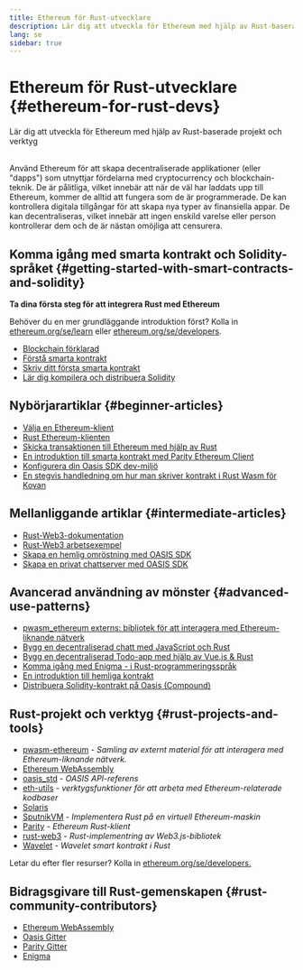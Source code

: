 ```yaml
---
title: Ethereum för Rust-utvecklare
description: Lär dig att utveckla för Ethereum med hjälp av Rust-baserade projekt och verktyg
lang: se
sidebar: true
---
```


# Ethereum för Rust-utvecklare {#ethereum-for-rust-devs}

<div class="featured">Lär dig att utveckla för Ethereum med hjälp av Rust-baserade projekt och verktyg</div><br/>

Använd Ethereum för att skapa decentraliserade applikationer (eller "dapps") som utnyttjar fördelarna med cryptocurrency och blockchain-teknik. De är pålitliga, vilket innebär att när de väl har laddats upp till Ethereum, kommer de alltid att fungera som de är programmerade. De kan kontrollera digitala tillgångar för att skapa nya typer av finansiella appar. De kan decentraliseras, vilket innebär att ingen enskild varelse eller person kontrollerar dem och de är nästan omöjliga att censurera.

## Komma igång med smarta kontrakt och Solidity-språket {#getting-started-with-smart-contracts-and-solidity}

**Ta dina första steg för att integrera Rust med Ethereum**

Behöver du en mer grundläggande introduktion först? Kolla in [ethereum.org/se/learn](/se/learn/) eller [ethereum.org/se/developers](/se/developers/).

- [Blockchain förklarad](https://kauri.io/article/d55684513211466da7f8cc03987607d5/blockchain-explained)
- [Förstå smarta kontrakt](https://kauri.io/article/e4f66c6079e74a4a9b532148d3158188/ethereum-101-part-5-the-smart-contract)
- [Skriv ditt första smarta kontrakt](https://kauri.io/article/124b7db1d0cf4f47b414f8b13c9d66e2/remix-ide-your-first-smart-contract)
- [Lär dig kompilera och distribuera Solidity](https://kauri.io/article/973c5f54c4434bb1b0160cff8c695369/understanding-smart-contract-compilation-and-deployment)

## Nybörjarartiklar {#beginner-articles}

- [Välja en Ethereum-klient](https://www.trufflesuite.com/docs/truffle/reference/choosing-an-ethereum-client)
- [Rust Ethereum-klienten](https://wiki.parity.io/Setup)
- [Skicka transaktionen till Ethereum med hjälp av Rust](https://kauri.io/article/97c85229c66445759bb0ce642224d364/sending-ethereum-transactions-with-rust)
- [En introduktion till smarta kontrakt med Parity Ethereum Client](https://wiki.parity.io/Smart-Contracts)
- [Konfigurera din Oasis SDK dev-miljö](https://docs.oasis.dev/quickstart.html#set-up-the-oasis-sdk)
- [En stegvis handledning om hur man skriver kontrakt i Rust Wasm för Kovan](https://github.com/paritytech/pwasm-tutorial)

## Mellanliggande artiklar {#intermediate-articles}

- [Rust-Web3-dokumentation](https://tomusdrw.github.io/rust-web3/web3/index.html)
- [Rust-Web3 arbetsexempel](https://github.com/tomusdrw/rust-web3/blob/master/examples)
- [Skapa en hemlig omröstning med OASIS SDK](https://docs.oasis.dev/tutorials/ballot.html#prerequisites)
- [Skapa en privat chattserver med OASIS SDK](https://docs.oasis.dev/tutorials/messaging.html#prerequisites)

## Avancerad användning av mönster {#advanced-use-patterns}

- [pwasm_ethereum externs: bibliotek för att interagera med Ethereum-liknande nätverk](https://paritytech.github.io/pwasm-ethereum/pwasm_ethereum/)
- [Bygg en decentraliserad chatt med JavaScript och Rust](https://medium.com/perlin-network/build-a-decentralized-chat-using-javascript-rust-webassembly-c775f8484b52)
- [Bygg en decentraliserad Todo-app med hjälp av Vue.js & Rust ](https://medium.com/@jjmace01/build-a-decentralized-todo-app-using-vue-js-rust-webassembly-5381a1895beb)
- [Komma igång med Enigma - i Rust-programmeringsspråk](https://blog.enigma.co/getting-started-with-discovery-the-rust-programming-language-4d1e0b06de15)
- [En introduktion till hemliga kontrakt](https://blog.enigma.co/getting-started-with-enigma-an-intro-to-secret-contracts-cdba4fe501c2)
- [Distribuera Solidity-kontrakt på Oasis (Compound)](https://docs.oasis.dev/tutorials/deploy-solidity.html#deploy-using-truffle)

## Rust-projekt och verktyg {#rust-projects-and-tools}

- [pwasm-ethereum](https://github.com/paritytech/pwasm-ethereum) - _Samling av externt material för att interagera med Ethereum-liknande nätverk._
- [Ethereum WebAssembly](https://ewasm.readthedocs.io/en/mkdocs/)
- [oasis_std](https://docs.rs/oasis-std/0.2.7/oasis_std/) - _OASIS API-referens_
- [eth-utils](https://github.com/ethereum/eth-utils/) - _verktygsfunktioner för att arbeta med Ethereum-relaterade kodbaser_
- [Solaris](https://github.com/paritytech/sol-rs)
- [SputnikVM](https://github.com/sorpaas/rust-evm) - _Implementera Rust på en virtuell Ethereum-maskin_
- [Parity](https://github.com/paritytech/parity-ethereum) - _Ethereum Rust-klient_
- [rust-web3](https://github.com/tomusdrw/rust-web3) - _Rust-implementring av Web3.js-bibliotek_
- [Wavelet](https://wavelet.perlin.net/docs/smart-contracts) - _Wavelet smart kontrakt i Rust_

Letar du efter fler resurser? Kolla in [ethereum.org/se/developers.](/se/developers/)

## Bidragsgivare till Rust-gemenskapen {#rust-community-contributors}

- [Ethereum WebAssembly](https://gitter.im/ewasm/Lobby)
- [Oasis Gitter](https://gitter.im/Oasis-official/Lobby)
- [Parity Gitter](https://gitter.im/paritytech/parity)
- [Enigma](https://discord.gg/SJK32GY)
